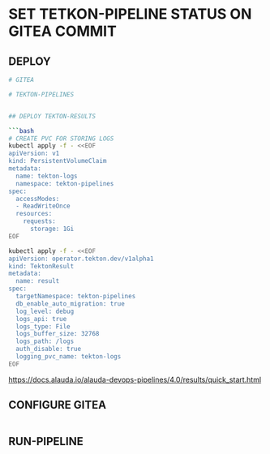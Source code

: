 # SET TETKON-PIPELINE STATUS ON GITEA COMMIT

## DEPLOY

```bash
# GITEA

# TEKTON-PIPELINES


## DEPLOY TEKTON-RESULTS

```bash
# CREATE PVC FOR STORING LOGS
kubectl apply -f - <<EOF
apiVersion: v1
kind: PersistentVolumeClaim
metadata:
  name: tekton-logs
  namespace: tekton-pipelines
spec:
  accessModes:
  - ReadWriteOnce
  resources:
    requests:
      storage: 1Gi
EOF
```

```bash
kubectl apply -f - <<EOF
apiVersion: operator.tekton.dev/v1alpha1
kind: TektonResult
metadata:
  name: result
spec:
  targetNamespace: tekton-pipelines
  db_enable_auto_migration: true
  log_level: debug
  logs_api: true
  logs_type: File
  logs_buffer_size: 32768
  logs_path: /logs
  auth_disable: true
  logging_pvc_name: tekton-logs
EOF
```


https://docs.alauda.io/alauda-devops-pipelines/4.0/results/quick_start.html










## CONFIGURE GITEA

```bash

```


## RUN-PIPELINE

```bash


```
